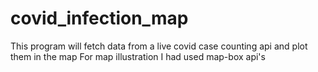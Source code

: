 # covid_infection_map

This program will fetch data from a live covid case counting api and plot them in the map 
For map illustration I had used map-box api's 

